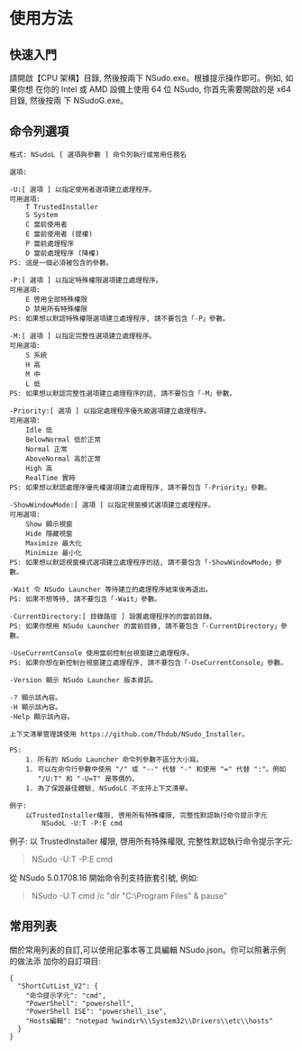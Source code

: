 ﻿# 使用方法

## 快速入門

請開啟【CPU 架構】目錄, 然後按兩下 NSudo.exe。根據提示操作即可。例如, 如果你想
在你的 Intel 或 AMD 設備上使用 64 位 NSudo, 你首先需要開啟的是 x64 目錄, 然後按兩
下 NSudoG.exe。

## 命令列選項

```
格式: NSudoL [ 選項與參數 ] 命令列執行或常用任務名

選項:

-U:[ 選項 ] 以指定使用者選項建立處理程序。
可用選項:
    T TrustedInstaller
    S System
    C 當前使用者
    E 當前使用者 (提權)
    P 當前處理程序
    D 當前處理程序 (降權)
PS: 這是一個必須被包含的參數。

-P:[ 選項 ] 以指定特殊權限選項建立處理程序。
可用選項:
    E 啓用全部特殊權限
    D 禁用所有特殊權限
PS: 如果想以默認特殊權限選項建立處理程序, 請不要包含「-P」參數。

-M:[ 選項 ] 以指定完整性選項建立處理程序。
可用選項:
    S 系統
    H 高
    M 中
    L 低
PS: 如果想以默認完整性選項建立處理程序的話, 請不要包含「-M」參數。

-Priority:[ 選項 ] 以指定處理程序優先級選項建立處理程序。
可用選項:
    Idle 低
    BelowNormal 低於正常
    Normal 正常
    AboveNormal 高於正常
    High 高
    RealTime 實時
PS: 如果想以默認處理序優先權選項建立處理程序, 請不要包含「-Priority」參數。

-ShowWindowMode:[ 選項 ] 以指定視窗模式選項建立處理程序。
可用選項:
    Show 顯示視窗
    Hide 隱藏視窗
    Maximize 最大化
    Minimize 最小化
PS: 如果想以默認視窗模式選項建立處理程序的話, 請不要包含「-ShowWindowMode」參
數。

-Wait 令 NSudo Launcher 等待建立的處理程序結束後再退出。
PS: 如果不想等待, 請不要包含「-Wait」參數。

-CurrentDirectory:[ 目錄路徑 ] 設置處理程序的的當前目錄。
PS: 如果你想用 NSudo Launcher 的當前目錄, 請不要包含「-CurrentDirectory」參數。

-UseCurrentConsole 使用當前控制台視窗建立處理程序。
PS: 如果你想在新控制台視窗建立處理程序, 請不要包含「-UseCurrentConsole」參數。

-Version 顯示 NSudo Launcher 版本資訊。

-? 顯示該內容。
-H 顯示該內容。
-Help 顯示該內容。

上下文清單管理請使用 https://github.com/Thdub/NSudo_Installer。

PS:
    1. 所有的 NSudo Launcher 命令列參數不區分大小寫。
    1. 可以在命令行參數中使用 "/" 或 "--" 代替 "-" 和使用 "=" 代替 ":"。例如
       "/U:T" 和 "-U=T" 是等價的。
    1. 為了保證最佳體驗, NSudoLC 不支持上下文清單。

例子:
    以TrustedInstaller權限, 啓用所有特殊權限, 完整性默認執行命令提示字元
        NSudoL -U:T -P:E cmd
```

例子: 以 TrustedInstaller 權限, 啓用所有特殊權限, 完整性默認執行命令提示字元:

> NSudo -U:T -P:E cmd

從 NSudo 5.0.1708.16 開始命令列支持嵌套引號, 例如:

> NSudo -U:T cmd /c "dir "C:\Program Files" & pause"

## 常用列表

關於常用列表的自訂,可以使用記事本等工具編輯 NSudo.json。你可以照著示例的做法添
加你的自訂項目:

```
{
  "ShortCutList_V2": {
    "命令提示字元": "cmd",
    "PowerShell": "powershell",
    "PowerShell ISE": "powershell_ise",
    "Hosts編輯": "notepad %windir%\\System32\\Drivers\\etc\\hosts"
  }
}
```

